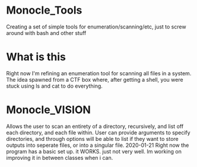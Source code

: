 # Monocle_Tools
Creating a set of simple tools for enumeration/scanning/etc, just to screw around with bash and other stuff
# What is this
Right now I'm refining an enumeration tool for scanning all files in a system.
The idea spawned from a CTF box where, after getting a shell, you were stuck using ls and cat to do everything.

# Monocle_VISION
Allows the user to scan an entirety of a directory, recursively, and list off each directory, and each file within.
User can provide arguments to specify directories, and through options will be able to list if they want to store outputs into seperate files, or into a singular file.
2020-01-21
Right now the program has a basic set up. it WORKS. just not very well. Im working on improving it in between classes when i can. 
